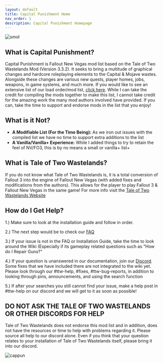 ```yaml
---
layout: default
title: Capital Punishment Home
nav_order: 1
description: Capital Punishment Homepage
---
```


![smol](https://user-images.githubusercontent.com/112358568/226085058-62a67c8c-b686-4186-b5db-49320e2ac954.png)


## What is Capital Punishment?
Capital Punishment is Fallout New Vegas mod list based on the Tale of Two Wastelands Mod (Version 3.3.2). It seeks to bring a multitude of graphical changes and hardcore roleplaying elements to the Capital & Mojave wastes. Alongside these changes are various new quests, player homes, jobs, weapons, in game systems, and much more. If you would like to see an extensive list of our load order/mod list, [click here](https://loadorderlibrary.com/lists/capital-punishment-1122). While I can take the credit for compiling the mods together to make this list, I cannot take credit for the amazing work the many mod authors involved have provided. If you can, take the time to support and endorse mods in the list that you enjoy!

## What is it Not?
- **A Modifiable List (For the Time Being):** As we iron out issues with the compiled list we have no time to support extra additions to the list
- **A Vanilla/Vanilla+ Experience:** While I added things to try to retain the feel of NV/FO3, this is by no means a small or vanilla+ list+

## **What is Tale of Two Wastelands?**
If you do not know what Tale of Two Wastelands is, it is a total conversion of Fallout 3 into the engine of Fallout New Vegas (with added fixes and modifications from the authors). This allows for the player to play Fallout 3 & Fallout New Vegas in the same game! For more info visit the [Tale of Two Wastelands Website](https://taleoftwowastelands.com/download_ttw)

## How do I Get Help?
1.) Make sure to look at the installation guide and follow in order.

2.) The next step would be to check our [FAQ](https://www.modlists.net/01CapitalPunishment/5-FAQ/FAQ/)

3.) If your issue is not in the FAQ or Installation Guide, take the time to look around the Wiki (Especially if its gameplay related questions such as "How do I Repair Guns?"

4.) If your question is unanswered in our documentation, join our [Discord](https://discord.gg/43EhRjU). Some fixes that we have included there are not integrated to the wiki yet. Please look through our #ttw-help, #fixes, #ttw-bug-reports, in addition to looking through pins, announcements, and using the search function

5.) If after your searches you still cannot find your issue, make a help post in #ttw-help on our discord and we will get to it as soon as possible!

## DO NOT ASK THE TALE OF TWO WASTELANDS OR OTHER DISCORDS FOR HELP


Tale of Two Wastelands does not endorse this mod list and in addition, does not have the resources or time to help with problems regarding it. Please source all help to our discord alone. Even if you think that your question relates to your installation of Tale of Two Wastelands itself, please bring it into our discord.


![cappun](https://user-images.githubusercontent.com/112358568/226386639-4ff756df-7076-4ed2-91c5-cac721513dcd.png)

